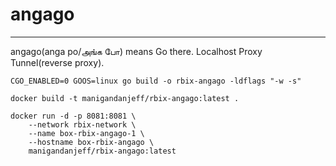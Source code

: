 # angago

---

angago(anga po/அங்க போ) means Go there. Localhost Proxy Tunnel(reverse proxy).

```
CGO_ENABLED=0 GOOS=linux go build -o rbix-angago -ldflags "-w -s"

docker build -t manigandanjeff/rbix-angago:latest .

docker run -d -p 8081:8081 \
    --network rbix-network \
    --name box-rbix-angago-1 \
    --hostname box-rbix-angago \
    manigandanjeff/rbix-angago:latest

```
